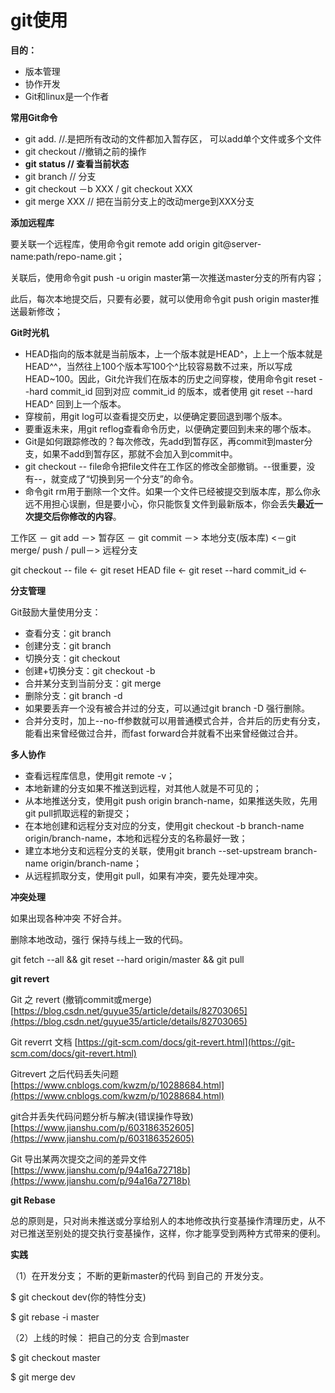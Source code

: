 # git使用

**目的：**

- 版本管理
- 协作开发
- Git和linux是一个作者

**常用Git命令**

- git add. //.是把所有改动的文件都加入暂存区， 可以add单个文件或多个文件
- git checkout //撤销之前的操作
- **git status // 查看当前状态**
- git branch // 分支
- git checkout －b XXX / git checkout XXX
- git merge XXX // 把在当前分支上的改动merge到XXX分支

**添加远程库**

要关联一个远程库，使用命令git remote add origin git@server-name:path/repo-name.git；

关联后，使用命令git push -u origin master第一次推送master分支的所有内容；

此后，每次本地提交后，只要有必要，就可以使用命令git push origin master推送最新修改；

**Git时光机**

- HEAD指向的版本就是当前版本，上一个版本就是HEAD^，上上一个版本就是HEAD^^，当然往上100个版本写100个^比较容易数不过来，所以写成HEAD~100。因此，Git允许我们在版本的历史之间穿梭，使用命令git reset --hard commit_id 回到对应 commit_id 的版本，或者使用 git reset --hard HEAD^ 回到上一个版本。
- 穿梭前，用git log可以查看提交历史，以便确定要回退到哪个版本。
- 要重返未来，用git reflog查看命令历史，以便确定要回到未来的哪个版本。
- Git是如何跟踪修改的？每次修改，先add到暂存区，再commit到master分支，如果不add到暂存区，那就不会加入到commit中。
- git checkout -- file命令把file文件在工作区的修改全部撤销。--很重要，没有--，就变成了“切换到另一个分支”的命令。
- 命令git rm用于删除一个文件。如果一个文件已经被提交到版本库，那么你永远不用担心误删，但是要小心，你只能恢复文件到最新版本，你会丢失**最近一次提交后你修改的内容**。

工作区 － git add －>	暂存区 － git commit －>	本地分支(版本库) <－git merge/ push / pull－> 远程分支

git checkout -- file	<-	git reset HEAD file <-	git reset --hard commit_id <-

**分支管理**

Git鼓励大量使用分支：

- 查看分支：git branch
- 创建分支：git branch <name>
- 切换分支：git checkout <name>
- 创建+切换分支：git checkout -b <name>
- 合并某分支到当前分支：git merge <name>
- 删除分支：git branch -d <name>
- 如果要丢弃一个没有被合并过的分支，可以通过git branch -D <name>强行删除。
- 合并分支时，加上--no-ff参数就可以用普通模式合并，合并后的历史有分支，能看出来曾经做过合并，而fast forward合并就看不出来曾经做过合并。

**多人协作**

- 查看远程库信息，使用git remote -v；
- 本地新建的分支如果不推送到远程，对其他人就是不可见的；
- 从本地推送分支，使用git push origin branch-name，如果推送失败，先用git pull抓取远程的新提交；
- 在本地创建和远程分支对应的分支，使用git checkout -b branch-name origin/branch-name，本地和远程分支的名称最好一致；
- 建立本地分支和远程分支的关联，使用git branch --set-upstream branch-name origin/branch-name；
- 从远程抓取分支，使用git pull，如果有冲突，要先处理冲突。

**冲突处理**

如果出现各种冲突 不好合并。

删除本地改动，强行 保持与线上一致的代码。

git fetch --all && git reset --hard origin/master && git pull

**git revert**

Git 之 revert (撤销commit或merge) [https://blog.csdn.net/guyue35/article/details/82703065](https://blog.csdn.net/guyue35/article/details/82703065)

Git reverrt 文档 [https://git-scm.com/docs/git-revert.html](https://git-scm.com/docs/git-revert.html)

Gitrevert 之后代码丢失问题 [https://www.cnblogs.com/kwzm/p/10288684.html](https://www.cnblogs.com/kwzm/p/10288684.html)

git合并丢失代码问题分析与解决(错误操作导致) [https://www.jianshu.com/p/603186352605](https://www.jianshu.com/p/603186352605)

Git 导出某两次提交之间的差异文件 [https://www.jianshu.com/p/94a16a72718b](https://www.jianshu.com/p/94a16a72718b)

**git Rebase**

总的原则是，只对尚未推送或分享给别人的本地修改执行变基操作清理历史，从不对已推送至别处的提交执行变基操作，这样，你才能享受到两种方式带来的便利。

**实践**

（1）在开发分支； 不断的更新master的代码 到自己的 开发分支。

$ git checkout dev(你的特性分支)

$ git rebase -i master

（2）上线的时候： 把自己的分支 合到master

$ git checkout master

$ git merge dev
